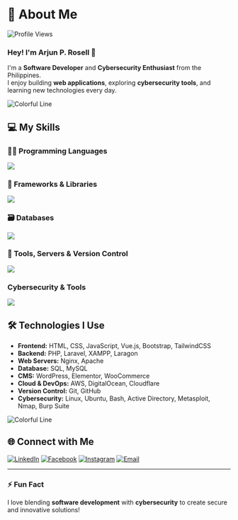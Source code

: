 # 💫 About Me
![Profile Views](https://komarev.com/ghpvc/?username=arjunrosell&color=brightgreen&style=flat-square)

### Hey! I'm Arjun P. Rosell 👋

I'm a **Software Developer** and **Cybersecurity Enthusiast** from the Philippines.  
I enjoy building **web applications**, exploring **cybersecurity tools**, and learning new technologies every day.

![Colorful Line](https://raw.githubusercontent.com/HighAmbition211/HighAmbition211/auxiliary/others/colorful_line.gif)

## 💻 My Skills

### 👨‍💻 Programming Languages
<img src="https://skillicons.dev/icons?i=html,css,js,php,java,c,mysql" />

### 🚀 Frameworks & Libraries
<img src="https://skillicons.dev/icons?i=laravel,vue,bootstrap,tailwind" />

### 🗃️ Databases
<img src="https://skillicons.dev/icons?i=mysql,sqllite" />

### 🔧 Tools, Servers & Version Control
<img src="https://skillicons.dev/icons?i=git,github,vscode,figma,xampp,elememtor,woocommerce,cloudflare,active-directory,bash,ubuntu,nginx,apache,digitalocean,aws" />  

### Cybersecurity & Tools
<img src="https://skillicons.dev/icons?i=linux,metasploit,nmap,burpsuite" />

## 🛠️ Technologies I Use
- **Frontend:** HTML, CSS, JavaScript, Vue.js, Bootstrap, TailwindCSS  
- **Backend:** PHP, Laravel, XAMPP, Laragon  
- **Web Servers:** Nginx, Apache  
- **Database:** SQL, MySQL  
- **CMS:** WordPress, Elementor, WooCommerce  
- **Cloud & DevOps:** AWS, DigitalOcean, Cloudflare  
- **Version Control:** Git, GitHub  
- **Cybersecurity:** Linux, Ubuntu, Bash, Active Directory, Metasploit, Nmap, Burp Suite  

![Colorful Line](https://raw.githubusercontent.com/HighAmbition211/HighAmbition211/auxiliary/others/colorful_line.gif)

## 🌐 Connect with Me
[![LinkedIn](https://img.shields.io/badge/-LinkedIn-blue?style=flat&logo=linkedin&logoColor=white)](https://www.linkedin.com/in/rosellarjunp/)
[![Facebook](https://img.shields.io/badge/-Facebook-1877F2?style=flat&logo=facebook&logoColor=white)](https://facebook.com/rosellarjunp)
[![Instagram](https://img.shields.io/badge/-Instagram-E4405F?style=flat&logo=instagram&logoColor=white)](https://www.instagram.com/rosellarjun.p/)
[![Email](https://img.shields.io/badge/-Email-D14836?style=flat&logo=gmail&logoColor=white)](mailto:rosellarjun@gmail.com)

---

### ⚡ Fun Fact
I love blending **software development** with **cybersecurity** to create secure and innovative solutions!
